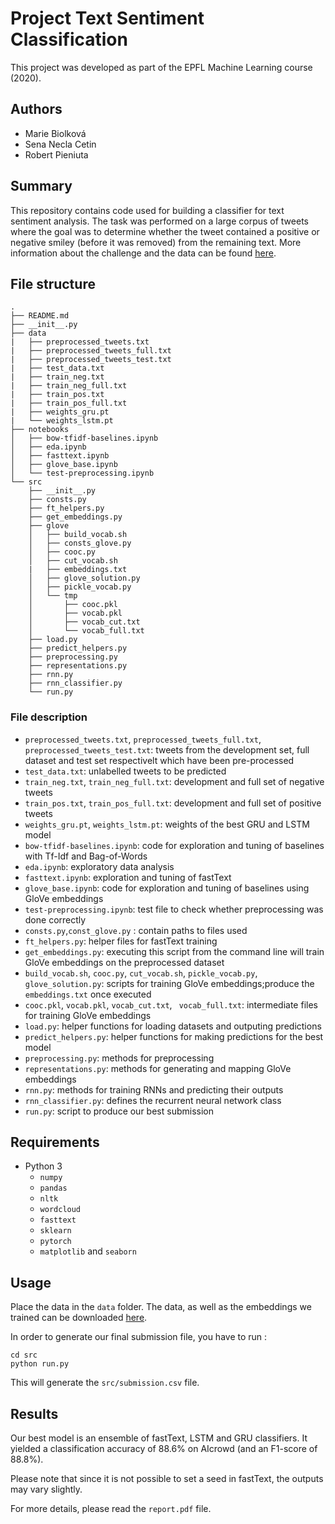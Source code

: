 # Project Text Sentiment Classification

This project was developed as part of the EPFL Machine Learning course (2020).

## Authors
- Marie Biolková
- Sena Necla Cetin
- Robert Pieniuta

## Summary
This repository contains code used for building a classifier for text sentiment analysis. The task was performed on a large corpus of tweets where the goal was to determine whether the tweet contained a positive or negative smiley (before it was removed) from the remaining text. More information about the challenge and the data can be found [here](https://www.aicrowd.com/challenges/epfl-ml-text-classification).

## File structure 
```
.
├── README.md
├── __init__.py
├── data
|   ├── preprocessed_tweets.txt
|   ├── preprocessed_tweets_full.txt
|   ├── preprocessed_tweets_test.txt
|   ├── test_data.txt
|   ├── train_neg.txt
|   ├── train_neg_full.txt
|   ├── train_pos.txt
|   ├── train_pos_full.txt
|   ├── weights_gru.pt
|   └── weights_lstm.pt
├── notebooks
│   ├── bow-tfidf-baselines.ipynb
│   ├── eda.ipynb
│   ├── fasttext.ipynb
│   ├── glove_base.ipynb
│   └── test-preprocessing.ipynb
└── src
    ├── __init__.py
    ├── consts.py
    ├── ft_helpers.py
    ├── get_embeddings.py
    ├── glove
    │   ├── build_vocab.sh
    │   ├── consts_glove.py
    │   ├── cooc.py
    │   ├── cut_vocab.sh
    |   ├── embeddings.txt
    │   ├── glove_solution.py
    │   ├── pickle_vocab.py
    │   └── tmp
    │       ├── cooc.pkl
    │       ├── vocab.pkl
    │       ├── vocab_cut.txt
    │       └── vocab_full.txt
    ├── load.py
    ├── predict_helpers.py
    ├── preprocessing.py
    ├── representations.py
    ├── rnn.py
    ├── rnn_classifier.py
    └── run.py
```

### File description

- `preprocessed_tweets.txt`, `preprocessed_tweets_full.txt`, `preprocessed_tweets_test.txt`: tweets from the development set, full dataset and test set respectivelt which have been pre-processed
- `test_data.txt`: unlabelled tweets to be predicted
- `train_neg.txt`, `train_neg_full.txt`: development and full set of negative tweets
- `train_pos.txt`, `train_pos_full.txt`: development and full set of positive tweets
- `weights_gru.pt`, `weights_lstm.pt`: weights of the best GRU and LSTM model 
-  `bow-tfidf-baselines.ipynb`: code for exploration and tuning of baselines with Tf-Idf and Bag-of-Words
- `eda.ipynb`: exploratory data analysis
- `fasttext.ipynb`: exploration and tuning of fastText
- `glove_base.ipynb`: code for exploration and tuning of baselines using GloVe embeddings
- `test-preprocessing.ipynb`: test file to check whether preprocessing was done correctly
- `consts.py`,`const_glove.py` : contain paths to files used
- `ft_helpers.py`: helper files for fastText training
- `get_embeddings.py`: executing this script from the command line will train GloVe embeddings on the preprocessed dataset 
- `build_vocab.sh`, `cooc.py`, `cut_vocab.sh`, `pickle_vocab.py`, `glove_solution.py`: scripts for training GloVe embeddings;produce the `embeddings.txt` once executed
- `cooc.pkl`, `vocab.pkl`, `vocab_cut.txt`, ` vocab_full.txt`: intermediate files for training GloVe embeddings
-  `load.py`: helper functions for loading datasets and outputing predictions
- `predict_helpers.py`: helper functions for making predictions for the best model
- `preprocessing.py`: methods for preprocessing
- `representations.py`: methods for generating and mapping GloVe embeddings
- `rnn.py`: methods for training RNNs and predicting their outputs
- `rnn_classifier.py`: defines the recurrent neural network class
- `run.py`: script to produce our best submission


## Requirements
- Python 3
  - `numpy`
  - `pandas`
  - `nltk`
  - `wordcloud`
  - `fasttext`
  - `sklearn`
  - `pytorch`
  - `matplotlib` and `seaborn`
  
## Usage

Place the data in the `data` folder. The data, as well as the embeddings we trained can be downloaded [here](https://drive.google.com/file/d/1YQP_vVieTj4LGfx3lJvpvsEHCVRBfhPf/view?usp=sharing).

In order to generate our final submission file, you have to run : 

```
cd src
python run.py
```

This will generate the `src/submission.csv` file.

## Results
Our best model is an ensemble of fastText, LSTM and GRU classifiers. It yielded a classification accuracy of 88.6% on AIcrowd (and an F1-score of 88.8%).

Please note that since it is not possible to set a seed in fastText, the outputs may vary slightly.

For more details, please read the `report.pdf` file.
